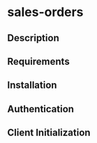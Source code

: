 # sales-orders

## Description

## Requirements

## Installation

## Authentication

## Client Initialization

